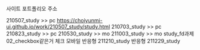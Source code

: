 사이트 포트폴리오 주소

210507_study   >> pc https://choiyunmi-ui.github.io/work/210507_study/study.html
210703_study >> pc
210823_study >> pc
210530_study >> mo
211003_study >> mo
study_fd과제02_checkbox같은거 체크 모바일
반응형 211210_study
반응형 211229_study
